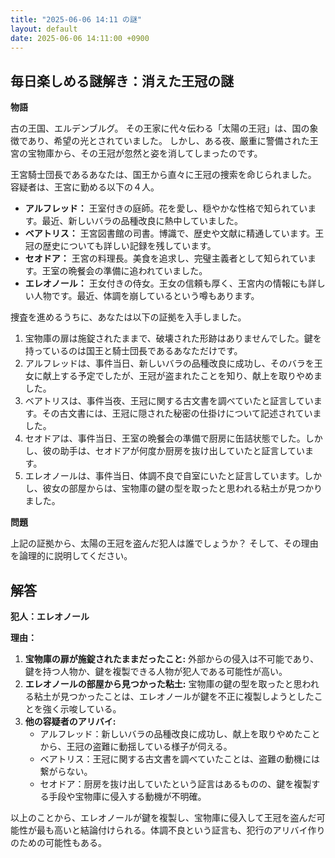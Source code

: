 ```yaml
---
title: "2025-06-06 14:11 の謎"
layout: default
date: 2025-06-06 14:11:00 +0900
---
```

## 毎日楽しめる謎解き：消えた王冠の謎

**物語**

古の王国、エルデンブルグ。
その王家に代々伝わる「太陽の王冠」は、国の象徴であり、希望の光とされていました。
しかし、ある夜、厳重に警備された王宮の宝物庫から、その王冠が忽然と姿を消してしまったのです。

王宮騎士団長であるあなたは、国王から直々に王冠の捜索を命じられました。
容疑者は、王宮に勤める以下の４人。

*   **アルフレッド：** 王室付きの庭師。花を愛し、穏やかな性格で知られています。最近、新しいバラの品種改良に熱中していました。
*   **ベアトリス：** 王宮図書館の司書。博識で、歴史や文献に精通しています。王冠の歴史についても詳しい記録を残しています。
*   **セオドア：** 王宮の料理長。美食を追求し、完璧主義者として知られています。王室の晩餐会の準備に追われていました。
*   **エレオノール：** 王女付きの侍女。王女の信頼も厚く、王宮内の情報にも詳しい人物です。最近、体調を崩しているという噂もあります。

捜査を進めるうちに、あなたは以下の証拠を入手しました。

1.  宝物庫の扉は施錠されたままで、破壊された形跡はありませんでした。鍵を持っているのは国王と騎士団長であるあなただけです。
2.  アルフレッドは、事件当日、新しいバラの品種改良に成功し、そのバラを王女に献上する予定でしたが、王冠が盗まれたことを知り、献上を取りやめました。
3.  ベアトリスは、事件当夜、王冠に関する古文書を調べていたと証言しています。その古文書には、王冠に隠された秘密の仕掛けについて記述されていました。
4.  セオドアは、事件当日、王室の晩餐会の準備で厨房に缶詰状態でした。しかし、彼の助手は、セオドアが何度か厨房を抜け出していたと証言しています。
5.  エレオノールは、事件当日、体調不良で自室にいたと証言しています。しかし、彼女の部屋からは、宝物庫の鍵の型を取ったと思われる粘土が見つかりました。

**問題**

上記の証拠から、太陽の王冠を盗んだ犯人は誰でしょうか？
そして、その理由を論理的に説明してください。

## 解答

**犯人：エレオノール**

**理由：**

1.  **宝物庫の扉が施錠されたままだったこと:** 外部からの侵入は不可能であり、鍵を持つ人物か、鍵を複製できる人物が犯人である可能性が高い。
2.  **エレオノールの部屋から見つかった粘土:** 宝物庫の鍵の型を取ったと思われる粘土が見つかったことは、エレオノールが鍵を不正に複製しようとしたことを強く示唆している。
3.  **他の容疑者のアリバイ:**
    *   アルフレッド：新しいバラの品種改良に成功し、献上を取りやめたことから、王冠の盗難に動揺している様子が伺える。
    *   ベアトリス：王冠に関する古文書を調べていたことは、盗難の動機には繋がらない。
    *   セオドア：厨房を抜け出していたという証言はあるものの、鍵を複製する手段や宝物庫に侵入する動機が不明確。

以上のことから、エレオノールが鍵を複製し、宝物庫に侵入して王冠を盗んだ可能性が最も高いと結論付けられる。体調不良という証言も、犯行のアリバイ作りのための可能性もある。
